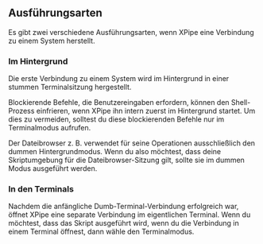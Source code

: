 ## Ausführungsarten

Es gibt zwei verschiedene Ausführungsarten, wenn XPipe eine Verbindung zu einem System herstellt.

### Im Hintergrund

Die erste Verbindung zu einem System wird im Hintergrund in einer stummen Terminalsitzung hergestellt.

Blockierende Befehle, die Benutzereingaben erfordern, können den Shell-Prozess einfrieren, wenn XPipe ihn intern zuerst im Hintergrund startet. Um dies zu vermeiden, solltest du diese blockierenden Befehle nur im Terminalmodus aufrufen.

Der Dateibrowser z. B. verwendet für seine Operationen ausschließlich den dummen Hintergrundmodus. Wenn du also möchtest, dass deine Skriptumgebung für die Dateibrowser-Sitzung gilt, sollte sie im dummen Modus ausgeführt werden.

### In den Terminals

Nachdem die anfängliche Dumb-Terminal-Verbindung erfolgreich war, öffnet XPipe eine separate Verbindung im eigentlichen Terminal. Wenn du möchtest, dass das Skript ausgeführt wird, wenn du die Verbindung in einem Terminal öffnest, dann wähle den Terminalmodus.
